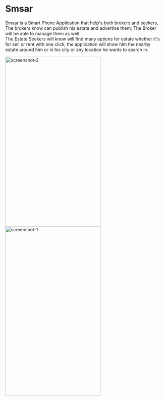 # Smsar
<p>Smsar is a Smart Phone Application that help's  both brokers and seekers,<br>
The brokers know can publish his estate and advertise them; The Broker will be able to manage them as well.<br>
The Estate Seekers will know will find many options for estate whether it's for sell or rent with one click, the application will show him the nearby estate around him or in his city or any location he wants to search in.<br>
</p>

<a href="https://ibb.co/m0KgX9N"><img src="https://i.ibb.co/nBytn7P/Webp-net-resizeimage.jpg" width="302" height="537" align="middle" alt="screenshot-2" border="0"></a>
<a href="https://ibb.co/qnGGWGv"><img src="https://i.ibb.co/b3hh2hk/Webp-net-resizeimage-1.jpg" width="302" height="537" align="middle" alt="screenshot-1" border="0"></a><br />

